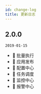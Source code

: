 ```yaml
---
id: change-log
title: 更新日志
---
```




## 2.0.0

`2019-01-15`

- 🌟 批量执行
- 🌟 应用发布
- 🌟 配置中心
- 🌟 任务调度
- 🌟 监控中心
- 🌟 报警中心

